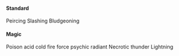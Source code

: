 #### Standard
Peircing
Slashing
Bludgeoning
#### Magic
Poison
acid
cold
fire
force
psychic
radiant
Necrotic
thunder
Lightning

